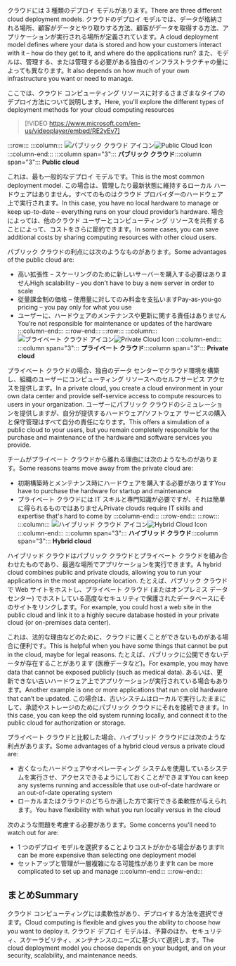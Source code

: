 <span data-ttu-id="28d11-101">クラウドには 3 種類のデプロイ モデルがあります。</span><span class="sxs-lookup"><span data-stu-id="28d11-101">There are three different cloud deployment models.</span></span> <span data-ttu-id="28d11-102">クラウドのデプロイ モデルでは、データが格納される場所、顧客がデータとやり取りする方法、顧客がデータを取得する方法、アプリケーションが実行される場所が定義されています。</span><span class="sxs-lookup"><span data-stu-id="28d11-102">A cloud deployment model defines where your data is stored and how your customers interact with it – how do they get to it, and where do the applications run?</span></span> <span data-ttu-id="28d11-103">また、モデルは、管理する、または管理する必要がある独自のインフラストラクチャの量によっても異なります。</span><span class="sxs-lookup"><span data-stu-id="28d11-103">It also depends on how much of your own infrastructure you want or need to manage.</span></span>

<span data-ttu-id="28d11-104">ここでは、クラウド コンピューティング リソースに対するさまざまなタイプのデプロイ方法について説明します。</span><span class="sxs-lookup"><span data-stu-id="28d11-104">Here, you'll explore the different types of deployment methods for your cloud computing resources</span></span>

<!-- TODO: Verify video -->
> [!VIDEO https://www.microsoft.com/en-us/videoplayer/embed/RE2yEv7]

:::row:::
    :::column:::
        <span data-ttu-id="28d11-105">![パブリック クラウド アイコン](../media/4-public-cloud.png)</span><span class="sxs-lookup"><span data-stu-id="28d11-105">![Public Cloud Icon](../media/4-public-cloud.png)</span></span>
    :::column-end:::
    <span data-ttu-id="28d11-106">:::column span="3"::: **パブリック クラウド**</span><span class="sxs-lookup"><span data-stu-id="28d11-106">:::column span="3"::: **Public cloud**</span></span>

<span data-ttu-id="28d11-107">これは、最も一般的なデプロイ モデルです。</span><span class="sxs-lookup"><span data-stu-id="28d11-107">This is the most common deployment model.</span></span> <span data-ttu-id="28d11-108">この場合は、管理したり最新状態に維持するローカル ハードウェアはありません。すべてのものはクラウド プロバイダーのハードウェア上で実行されます。</span><span class="sxs-lookup"><span data-stu-id="28d11-108">In this case, you have no local hardware to manage or keep up-to-date – everything runs on your cloud provider’s hardware.</span></span> <span data-ttu-id="28d11-109">場合によっては、他のクラウド ユーザーとコンピューティング リソースを共有することによって、コストをさらに節約できます。</span><span class="sxs-lookup"><span data-stu-id="28d11-109">In some cases, you can save additional costs by sharing computing resources with other cloud users.</span></span>

<span data-ttu-id="28d11-110">パブリック クラウドの利点には次のようなものがあります。</span><span class="sxs-lookup"><span data-stu-id="28d11-110">Some advantages of the public cloud are:</span></span>

- <span data-ttu-id="28d11-111">高い拡張性 – スケーリングのために新しいサーバーを購入する必要はありません</span><span class="sxs-lookup"><span data-stu-id="28d11-111">High scalability – you don’t have to buy a new server in order to scale</span></span>
- <span data-ttu-id="28d11-112">従量課金制の価格 – 使用量に対してのみ料金を支払います</span><span class="sxs-lookup"><span data-stu-id="28d11-112">Pay-as-you-go pricing – you pay only for what you use</span></span>
- <span data-ttu-id="28d11-113">ユーザーに、ハードウェアのメンテナンスや更新に関する責任はありません</span><span class="sxs-lookup"><span data-stu-id="28d11-113">You’re not responsible for maintenance or updates of the hardware</span></span> :::column-end:::
  :::row-end:::
:::row:::
   :::column:::
        <span data-ttu-id="28d11-114">![プライベート クラウド アイコン](../media/4-private-cloud.png)</span><span class="sxs-lookup"><span data-stu-id="28d11-114">![Private Cloud Icon](../media/4-private-cloud.png)</span></span>
    :::column-end:::
    <span data-ttu-id="28d11-115">:::column span="3"::: **プライベート クラウド**</span><span class="sxs-lookup"><span data-stu-id="28d11-115">:::column span="3"::: **Private cloud**</span></span>

<span data-ttu-id="28d11-116">プライベート クラウドの場合、独自のデータ センターでクラウド環境を構築し、組織のユーザーにコンピューティング リソースへのセルフサービス アクセスを提供します。</span><span class="sxs-lookup"><span data-stu-id="28d11-116">In a private cloud, you create a cloud environment in your own data center and provide self-service access to compute resources to users in your organization.</span></span> <span data-ttu-id="28d11-117">ユーザーにパブリック クラウドのシミュレーションを提供しますが、自分が提供するハードウェア/ソフトウェア サービスの購入と保守管理はすべて自分の責任になります。</span><span class="sxs-lookup"><span data-stu-id="28d11-117">This offers a simulation of a public cloud to your users, but you remain completely responsible for the purchase and maintenance of the hardware and software services you provide.</span></span>

<span data-ttu-id="28d11-118">チームがプライベート クラウドから離れる理由には次のようなものがあります。</span><span class="sxs-lookup"><span data-stu-id="28d11-118">Some reasons teams move away from the private cloud are:</span></span>

- <span data-ttu-id="28d11-119">初期構築時とメンテナンス時にハードウェアを購入する必要があります</span><span class="sxs-lookup"><span data-stu-id="28d11-119">You have to purchase the hardware for startup and maintenance</span></span>
- <span data-ttu-id="28d11-120">プライベート クラウドには IT スキルと専門知識が必要ですが、それは簡単に得られるものではありません</span><span class="sxs-lookup"><span data-stu-id="28d11-120">Private clouds require IT skills and expertise that's hard to come by</span></span>
:::column-end:::
:::row-end:::
 :::row:::
    :::column:::
        <span data-ttu-id="28d11-121">![ハイブリッド クラウド アイコン](../media/4-hybrid-cloud.png)</span><span class="sxs-lookup"><span data-stu-id="28d11-121">![Hybrid Cloud Icon](../media/4-hybrid-cloud.png)</span></span>
    :::column-end:::
    <span data-ttu-id="28d11-122">:::column span="3"::: **ハイブリッド クラウド**</span><span class="sxs-lookup"><span data-stu-id="28d11-122">:::column span="3"::: **Hybrid cloud**</span></span>

<span data-ttu-id="28d11-123">ハイブリッド クラウドはパブリック クラウドとプライベート クラウドを組み合わせたものであり、最適な場所でアプリケーションを実行できます。</span><span class="sxs-lookup"><span data-stu-id="28d11-123">A hybrid cloud combines public and private clouds, allowing you to run your applications in the most appropriate location.</span></span> <span data-ttu-id="28d11-124">たとえば、パブリック クラウドで Web サイトをホストし、プライベート クラウド (またはオンプレミス データ センター) でホストしている高度なセキュリティで保護されたデータベースにそのサイトをリンクします。</span><span class="sxs-lookup"><span data-stu-id="28d11-124">For example, you could host a web site in the public cloud and link it to a highly secure database hosted in your private cloud (or on-premises data center).</span></span>

<span data-ttu-id="28d11-125">これは、法的な理由などのために、クラウドに置くことができないものがある場合に便利です。</span><span class="sxs-lookup"><span data-stu-id="28d11-125">This is helpful when you have some things that cannot be put in the cloud, maybe for legal reasons.</span></span> <span data-ttu-id="28d11-126">たとえば、パブリックに公開できないデータが存在することがあります (医療データなど)。</span><span class="sxs-lookup"><span data-stu-id="28d11-126">For example, you may have data that cannot be exposed publicly (such as medical data).</span></span> <span data-ttu-id="28d11-127">あるいは、更新できない古いハードウェア上でアプリケーションが実行されている場合もあります。</span><span class="sxs-lookup"><span data-stu-id="28d11-127">Another example is one or more applications that run on old hardware that can’t be updated.</span></span> <span data-ttu-id="28d11-128">この場合は、古いシステムはローカルで実行したままにして、承認やストレージのためにパブリック クラウドにそれを接続できます。</span><span class="sxs-lookup"><span data-stu-id="28d11-128">In this case, you can keep the old system running locally, and connect it to the public cloud for authorization or storage.</span></span>

<span data-ttu-id="28d11-129">プライベート クラウドと比較した場合、ハイブリッド クラウドには次のような利点があります。</span><span class="sxs-lookup"><span data-stu-id="28d11-129">Some advantages of a hybrid cloud versus a private cloud are:</span></span>

- <span data-ttu-id="28d11-130">古くなったハードウェアやオペレーティング システムを使用しているシステムを実行させ、アクセスできるようにしておくことができます</span><span class="sxs-lookup"><span data-stu-id="28d11-130">You can keep any systems running and accessible that use out-of-date hardware or an out-of-date operating system</span></span>
- <span data-ttu-id="28d11-131">ローカルまたはクラウドのどちらか適した方で実行できる柔軟性が与えられます。</span><span class="sxs-lookup"><span data-stu-id="28d11-131">You have flexibility with what you run locally versus in the cloud</span></span>

<span data-ttu-id="28d11-132">次のような問題を考慮する必要があります。</span><span class="sxs-lookup"><span data-stu-id="28d11-132">Some concerns you'll need to watch out for are:</span></span>

- <span data-ttu-id="28d11-133">1 つのデプロイ モデルを選択することよりコストがかかる場合があります</span><span class="sxs-lookup"><span data-stu-id="28d11-133">It can be more expensive than selecting one deployment model</span></span>
- <span data-ttu-id="28d11-134">セットアップと管理が一層複雑になる可能性があります</span><span class="sxs-lookup"><span data-stu-id="28d11-134">It can be more complicated to set up and manage</span></span> :::column-end:::
  :::row-end:::

## <a name="summary"></a><span data-ttu-id="28d11-135">まとめ</span><span class="sxs-lookup"><span data-stu-id="28d11-135">Summary</span></span>

<span data-ttu-id="28d11-136">クラウド コンピューティングには柔軟性があり、デプロイする方法を選択できます。</span><span class="sxs-lookup"><span data-stu-id="28d11-136">Cloud computing is flexible and gives you the ability to choose how you want to deploy it.</span></span> <span data-ttu-id="28d11-137">クラウド デプロイ モデルは、予算のほか、セキュリティ、スケーラビリティ、メンテナンスのニーズに基づいて選択します。</span><span class="sxs-lookup"><span data-stu-id="28d11-137">The cloud deployment model you choose depends on your budget, and on your security, scalability, and maintenance needs.</span></span>
